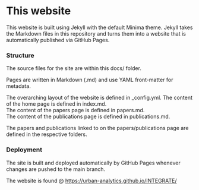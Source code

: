 # This website

This website is built using Jekyll with the default Minima theme.
Jekyll takes the Markdown files in this repository and turns them into a website that is automatically published via GitHub Pages.

### Structure

The source files for the site are within this docs/ folder.

Pages are written in Markdown (.md) and use YAML front-matter for metadata.

The overarching layout of the website is defined in _config.yml.
The content of the home page is defined in index.md.  
The content of the papers page is defined in papers.md.  
The content of the publications page is defined in publications.md.  

The papers and publications linked to on the papers/publications page are defined in the respective folders.

### Deployment

The site is built and deployed automatically by GitHub Pages whenever changes are pushed to the main branch.

The website is found @ https://urban-analytics.github.io/INTEGRATE/
